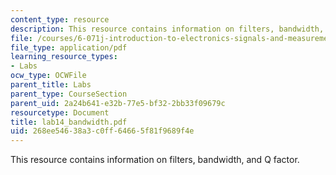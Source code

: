 ```yaml
---
content_type: resource
description: This resource contains information on filters, bandwidth, and Q factor.
file: /courses/6-071j-introduction-to-electronics-signals-and-measurement-spring-2006/268ee54638a3c0ff64665f81f9689f4e_lab14_bandwidth.pdf
file_type: application/pdf
learning_resource_types:
- Labs
ocw_type: OCWFile
parent_title: Labs
parent_type: CourseSection
parent_uid: 2a24b641-e32b-77e5-bf32-2bb33f09679c
resourcetype: Document
title: lab14_bandwidth.pdf
uid: 268ee546-38a3-c0ff-6466-5f81f9689f4e
---
```

This resource contains information on filters, bandwidth, and Q factor.


